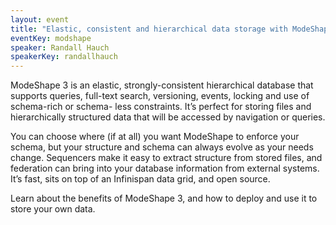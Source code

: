 ```yaml
---
layout: event
title: "Elastic, consistent and hierarchical data storage with ModeShape 3"
eventKey: modshape
speaker: Randall Hauch
speakerKey: randallhauch
---
```


ModeShape 3 is an elastic, strongly-consistent hierarchical database that supports queries, full-text search, versioning, events,
locking and use of schema-rich or schema- less constraints. It’s perfect for storing files and hierarchically structured data
that will be accessed by navigation or queries.

You can choose where (if at all) you want ModeShape to enforce your schema,
but your structure and schema can always evolve as your needs change. Sequencers make it easy to extract structure from stored
files, and federation can bring into your database information from external systems. It’s fast, sits on top of an Infinispan
data grid, and open source.

Learn about the benefits of ModeShape 3, and how to deploy and use it to store your own data.
